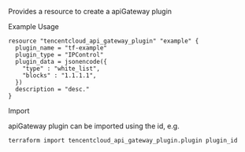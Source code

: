 Provides a resource to create a apiGateway plugin

Example Usage

```hcl
resource "tencentcloud_api_gateway_plugin" "example" {
  plugin_name = "tf-example"
  plugin_type = "IPControl"
  plugin_data = jsonencode({
    "type" : "white_list",
    "blocks" : "1.1.1.1",
  })
  description = "desc."
}
```

Import

apiGateway plugin can be imported using the id, e.g.

```
terraform import tencentcloud_api_gateway_plugin.plugin plugin_id
```